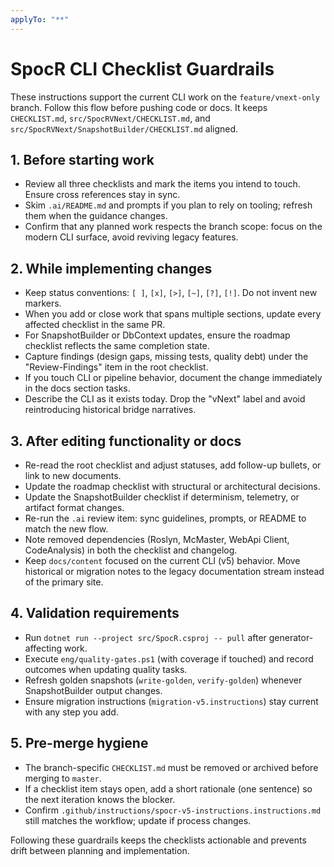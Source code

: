 ```yaml
---
applyTo: "**"
---
```


# SpocR CLI Checklist Guardrails

These instructions support the current CLI work on the `feature/vnext-only` branch. Follow this flow before pushing code or docs. It keeps `CHECKLIST.md`, `src/SpocRVNext/CHECKLIST.md`, and `src/SpocRVNext/SnapshotBuilder/CHECKLIST.md` aligned.

## 1. Before starting work

- Review all three checklists and mark the items you intend to touch. Ensure cross references stay in sync.
- Skim `.ai/README.md` and prompts if you plan to rely on tooling; refresh them when the guidance changes.
- Confirm that any planned work respects the branch scope: focus on the modern CLI surface, avoid reviving legacy features.

## 2. While implementing changes

- Keep status conventions: `[ ]`, `[x]`, `[>]`, `[~]`, `[?]`, `[!]`. Do not invent new markers.
- When you add or close work that spans multiple sections, update every affected checklist in the same PR.
- For SnapshotBuilder or DbContext updates, ensure the roadmap checklist reflects the same completion state.
- Capture findings (design gaps, missing tests, quality debt) under the "Review-Findings" item in the root checklist.
- If you touch CLI or pipeline behavior, document the change immediately in the docs section tasks.
- Describe the CLI as it exists today. Drop the "vNext" label and avoid reintroducing historical bridge narratives.

## 3. After editing functionality or docs

- Re-read the root checklist and adjust statuses, add follow-up bullets, or link to new documents.
- Update the roadmap checklist with structural or architectural decisions.
- Update the SnapshotBuilder checklist if determinism, telemetry, or artifact format changes.
- Re-run the `.ai` review item: sync guidelines, prompts, or README to match the new flow.
- Note removed dependencies (Roslyn, McMaster, WebApi Client, CodeAnalysis) in both the checklist and changelog.
- Keep `docs/content` focused on the current CLI (v5) behavior. Move historical or migration notes to the legacy documentation stream instead of the primary site.

## 4. Validation requirements

- Run `dotnet run --project src/SpocR.csproj -- pull` after generator-affecting work.
- Execute `eng/quality-gates.ps1` (with coverage if touched) and record outcomes when updating quality tasks.
- Refresh golden snapshots (`write-golden`, `verify-golden`) whenever SnapshotBuilder output changes.
- Ensure migration instructions (`migration-v5.instructions`) stay current with any step you add.

## 5. Pre-merge hygiene

- The branch-specific `CHECKLIST.md` must be removed or archived before merging to `master`.
- If a checklist item stays open, add a short rationale (one sentence) so the next iteration knows the blocker.
- Confirm `.github/instructions/spocr-v5-instructions.instructions.md` still matches the workflow; update if process changes.

Following these guardrails keeps the checklists actionable and prevents drift between planning and implementation.
